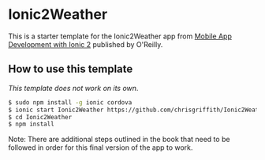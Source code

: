 # Ionic2Weather
This is a starter template for the Ionic2Weather app from [Mobile App Development with Ionic 2](http://www.ionic2book.com/) published by O'Reilly.

## How to use this template

*This template does not work on its own*.

```bash
$ sudo npm install -g ionic cordova
$ ionic start Ionic2Weather https://github.com/chrisgriffith/Ionic2Weather
$ cd Ionic2Weather
$ npm install
```
Note: There are additional steps outlined in the book that need to be followed in order for this final version of the app to work.
